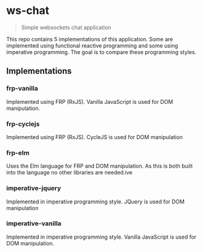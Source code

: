 # ws-chat
> Simple websockets chat application

This repo contains 5 implementations of this application. Some are implemented using functional reactive programming and some using imperative programming. The goal is to compare these programming styles.

## Implementations

### frp-vanilla

Implemented using FRP (RxJS). Vanilla JavaScript is used for DOM manipulation.

### frp-cyclejs

Implemented using FRP (RxJS). CycleJS is used for DOM manipulation

### frp-elm

Uses the Elm language for FRP and DOM manipulation. As this is both built into the language no other libraries are needed.ive 

### imperative-jquery

Implemented in imperative programming style. JQuery is used for DOM manipulation

### imperative-vanilla

Implemented in imperative programming style. Vanilla JavaScript is used for DOM manipulation.

